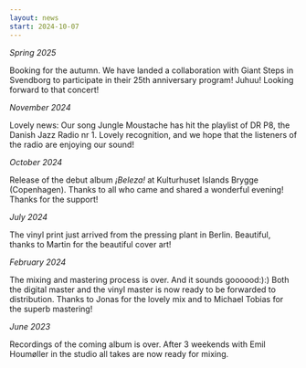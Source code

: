 ```yaml
---
layout: news
start: 2024-10-07
---
```

_Spring 2025_

Booking for the autumn. We have landed a collaboration with Giant Steps in Svendborg to participate in their 25th anniversary program! Juhuu! Looking forward to that concert!

_November 2024_

Lovely news: Our song Jungle Moustache has hit the playlist of DR P8, the Danish Jazz Radio nr 1. Lovely recognition, and we hope that the listeners of the radio are enjoying our sound!

_October 2024_

Release of the debut album _¡Beleza!_ at Kulturhuset Islands Brygge (Copenhagen). Thanks to all who came and shared a wonderful evening! Thanks for the support!

_July 2024_

The vinyl print just arrived from the pressing plant in Berlin. Beautiful, thanks to Martin for the beautiful cover art!

_February 2024_

The mixing and mastering process is over. And it sounds goooood:):) Both the digital master and the vinyl master is now ready to be forwarded to distribution. Thanks to Jonas for the lovely mix and to Michael Tobias for the superb mastering!

_June 2023_

Recordings of the coming album is over. After 3 weekends with Emil Houmøller in the studio all takes are now ready for mixing.